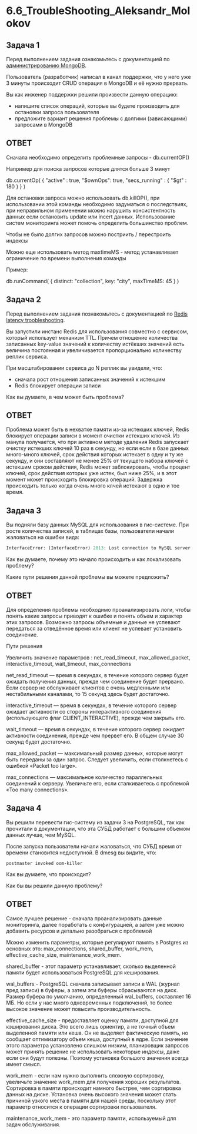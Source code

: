 # 6.6_TroubleShooting_Aleksandr_Molokov

## Задача 1

Перед выполнением задания ознакомьтесь с документацией по [администрированию MongoDB](https://docs.mongodb.com/manual/administration/).

Пользователь (разработчик) написал в канал поддержки, что у него уже 3 минуты происходит CRUD операция в MongoDB и её 
нужно прервать. 

Вы как инженер поддержки решили произвести данную операцию:
- напишите список операций, которые вы будете производить для остановки запроса пользователя
- предложите вариант решения проблемы с долгими (зависающими) запросами в MongoDB

## ОТВЕТ

Сначала необходимо определить проблемные запросы - db.currentOP()

Например для поиска запросов которые длятся больше 3 минут

db.currentOp(
   {
     "active" : true,
     "$ownOps": true,
     "secs_running" : { "$gt" : 180 }
   }
)

Для остановки запроса можно использовать db.killOP(), при использовании этой команды необходимо задуматься о последствиях, при неправильном применении можно нарушить консистентность данных если остановить update или incert данных.
Использование систем мониторинга может помочь определить большинство проблем.

Чтобы не было долгих запросов можно постриить / перестроить индексы

Можно еще использовать метод maxtimeMS - метод устанавливает ограничение по времени выполнения команды

Пример:

db.runCommand( { distinct: "collection",
                 key: "city",
                 maxTimeMS: 45 } )
                 


## Задача 2

Перед выполнением задания познакомьтесь с документацией по [Redis latency troobleshooting](https://redis.io/topics/latency).

Вы запустили инстанс Redis для использования совместно с сервисом, который использует механизм TTL. 
Причем отношение количества записанных key-value значений к количеству истёкших значений есть величина постоянная и
увеличивается пропорционально количеству реплик сервиса. 

При масштабировании сервиса до N реплик вы увидели, что:
- сначала рост отношения записанных значений к истекшим
- Redis блокирует операции записи

Как вы думаете, в чем может быть проблема?

## ОТВЕТ

Проблема может быть в нехватке памяти из-за истекших ключей, Redis блокирует операции записи в момент очистки истекших ключей.
Из манула получается, что при активном методе удаления Redis запускает очистку истекших ключей 10 раз в секунду, но если если в базе данных много-много ключей, срок действия которых истекает в одну и ту же секунду, и они составляют не менее 25% от текущего набора ключей с истекшим сроком действия, Redis может заблокировать, чтобы процент ключей, срок действия которых уже истек, был ниже 25%, и в этот момент может происходить блокировка операций. Задержка происходить только когда очень много клчей истекают в одно и тое время.


 
## Задача 3

Вы подняли базу данных MySQL для использования в гис-системе. При росте количества записей, в таблицах базы,
пользователи начали жаловаться на ошибки вида:
```python
InterfaceError: (InterfaceError) 2013: Lost connection to MySQL server during query u'SELECT..... '
```

Как вы думаете, почему это начало происходить и как локализовать проблему?

Какие пути решения данной проблемы вы можете предложить?

## ОТВЕТ

Для определения проблемы необходимо проанализировать логи, чтобы понять какие запросы приводят к ошибке и понять объем и характер этих запросов. Возможно запросы объемные и данные не успевают передаться за отведённое время или клиент не успевает установить соединение.

Пути решения

Увеличить значение параметров : net_read_timeout, max_allowed_packet, interactive_timeout, wait_timeout, max_connections

net_read_timeout — время в секундах, в течение которого сервер будет ожидать получения данных, прежде чем соединение будет прервано. Если сервер не обслуживает клиентов с очень медленными или нестабильными каналами, то 15 секунд здесь будет достаточно.

interactive_timeout — время в секундах, в течение которого сервер ожидает активности со стороны интерактивного соединения (использующего флаг CLIENT_INTERACTIVE), прежде чем закрыть его.

wait_timeout — время в секундах, в течение которого сервер ожидает активности соединения, прежде чем прервет его. В общем случае 30 секунд будет достаточно.

max_allowed_packet — максимальный размер данных, которые могут быть переданы за один запрос. Следует увеличить, если столкнетесь с ошибкой «Packet too large».

max_connections — максимальное количество параллельных соединений к серверу. Увеличьте его, если сталкиваетесь с проблемой «Too many connections».


## Задача 4


Вы решили перевести гис-систему из задачи 3 на PostgreSQL, так как прочитали в документации, что эта СУБД работает с 
большим объемом данных лучше, чем MySQL.

После запуска пользователи начали жаловаться, что СУБД время от времени становится недоступной. В dmesg вы видите, что:

`postmaster invoked oom-killer`

Как вы думаете, что происходит?

Как бы вы решили данную проблему?

## ОТВЕТ

Самое лучшее решение - сначала проанализировать данные мониторинга, далее поработать с конфигурацией, 
а затем уже можно добавить ресурсов и детально разобраться с проблемой

Можно изменить  параметры, которые регулируют память в Postgres из основных это: max_connections, shared_buffer, work_mem, effective_cache_size, maintenance_work_mem.

shared_buffer - этот параметр устанавливает, сколько выделенной памяти будет использоваться PostgreSQL для кеширования.

wal_buffers - PostgreSQL сначала записывает записи в WAL (журнал пред записи) в буферы, а затем эти буферы сбрасываются на диск. Размер буфера по умолчанию, определенный wal_buffers, составляет 16 МБ. Но если у нас много одновременных подключений, то более высокое значение может повысить производительность.

effective_cache_size - предоставляет оценку памяти, доступной для кэширования диска. Это всего лишь ориентир, а не точный объем выделенной памяти или кеша. Он не выделяет фактическую память, но сообщает оптимизатору объем кеша, доступный в ядре. Если значение этого параметра установлено слишком низким, планировщик запросов может принять решение не использовать некоторые индексы, даже если они будут полезны. Поэтому установка большого значения всегда имеет смысл.

work_mem - если нам нужно выполнить сложную сортировку, увеличьте значение work_mem для получения хороших результатов. Сортировка в памяти происходит намного быстрее, чем сортировка данных на диске. Установка очень высокого значения может стать причиной узкого места в памяти для нашей среды, поскольку этот параметр относится к операции сортировки пользователя.

maintenance_work_mem - это параметр памяти, используемый для задач обслуживания.
